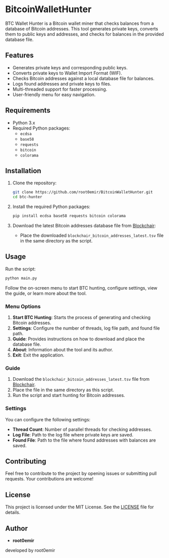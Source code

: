# BitcoinWalletHunter


BTC Wallet Hunter is a Bitcoin wallet miner that checks balances from a database of Bitcoin addresses. This tool generates private keys, converts them to public keys and addresses, and checks for balances in the provided database file.

## Features

- Generates private keys and corresponding public keys.
- Converts private keys to Wallet Import Format (WIF).
- Checks Bitcoin addresses against a local database file for balances.
- Logs found addresses and private keys to files.
- Multi-threaded support for faster processing.
- User-friendly menu for easy navigation.

## Requirements

- Python 3.x
- Required Python packages:
  - `ecdsa`
  - `base58`
  - `requests`
  - `bitcoin`
  - `colorama`

## Installation

1. Clone the repository:
    ```sh
    git clone https://github.com/root0emir/BitcoinWalletHunter.git
    cd btc-hunter
    ```

2. Install the required Python packages:
    ```sh
    pip install ecdsa base58 requests bitcoin colorama
    ```

3. Download the latest Bitcoin addresses database file from [Blockchair](https://gz.blockchair.com/bitcoin/addresses/):
    - Place the downloaded `blockchair_bitcoin_addresses_latest.tsv` file in the same directory as the script.

## Usage

Run the script:
```sh
python main.py
```

Follow the on-screen menu to start BTC hunting, configure settings, view the guide, or learn more about the tool.

### Menu Options

1. **Start BTC Hunting**: Starts the process of generating and checking Bitcoin addresses.
2. **Settings**: Configure the number of threads, log file path, and found file path.
3. **Guide**: Provides instructions on how to download and place the database file.
4. **About**: Information about the tool and its author.
5. **Exit**: Exit the application.

### Guide

1. Download the `blockchair_bitcoin_addresses_latest.tsv` file from [Blockchair](https://gz.blockchair.com/bitcoin/addresses/).
2. Place the file in the same directory as this script.
3. Run the script and start hunting for Bitcoin addresses.

### Settings

You can configure the following settings:
- **Thread Count**: Number of parallel threads for checking addresses.
- **Log File**: Path to the log file where private keys are saved.
- **Found File**: Path to the file where found addresses with balances are saved.

## Contributing

Feel free to contribute to the project by opening issues or submitting pull requests. Your contributions are welcome!

## License

This project is licensed under the MIT License. See the [LICENSE](LICENSE) file for details.

## Author

- **root0emir**

developed by root0emir
